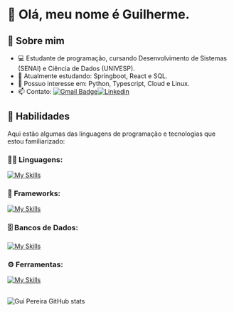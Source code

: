 # 👋 Olá, meu nome é Guilherme.

## 🙋 Sobre mim

- 💻 Estudante de programação, cursando Desenvolvimento de Sistemas (SENAI) e Ciência de Dados (UNIVESP).
- 🌱 Atualmente estudando: Springboot, React e SQL.
- 👀 Possuo interesse em: Python, Typescript, Cloud e Linux.
- 📫 Contato: [![Gmail Badge](https://img.shields.io/badge/-Email-006bed?style=flat-square&logo=Gmail&logoColor=white&link=mailto:gpereira383@gmail.com)](mailto:gpereira383@gmail.com)[![Linkedin](https://img.shields.io/badge/-LinkedIn-blue?style=flat-square&logo=Linkedin&logoColor=white&link=https://www.linkedin.com/in/gpereirarosa/)](https://www.linkedin.com/in/gpereirarosa/)

## 🚀 Habilidades

Aqui estão algumas das linguagens de programação e tecnologias que estou familiarizado:

### 👨‍💻 Linguagens:

[![My Skills](https://skillicons.dev/icons?i=java,javascript)](https://skillicons.dev)

### 🧰 Frameworks:

[![My Skills](https://skillicons.dev/icons?i=react,spring,nodejs)](https://skillicons.dev)

### 🗄️ Bancos de Dados:

[![My Skills](https://skillicons.dev/icons?i=mysql,postgres)](https://skillicons.dev)

### ⚙️ Ferramentas:

[![My Skills](https://skillicons.dev/icons?i=git,github,visualstudio,eclipse,idea)](https://skillicons.dev)<br><br>

![Gui Pereira GitHub stats](https://github-readme-stats.vercel.app/api?username=guipereirar&show_icons=true&theme=dark)
